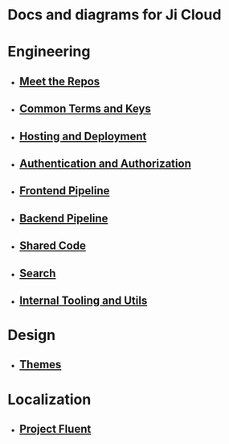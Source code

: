 # Docs and diagrams for Ji Cloud

# Engineering
  * ## [Meet the Repos](./engineering/REPOS.md)
  * ## [Common Terms and Keys](./engineering/ENGINEERING-COMMON.md)
  * ## [Hosting and Deployment](./engineering/hosting-deployment/HOSTING-DEPLOYMENT.md)
  * ## [Authentication and Authorization](./engineering/auth/AUTH.md)
  * ## [Frontend Pipeline](./engineering/pipelines/FRONTEND.md)
  * ## [Backend Pipeline](./engineering/pipelines/BACKEND.md)
  * ## [Shared Code](./engineering/pipelines/SHARED.md)
  * ## [Search](./engineering/search/SEARCH.md)
  * ## [Internal Tooling and Utils](./engineering/utils/UTILS.md)

# Design
  * ## [Themes](./design/THEMES.md)

# Localization
  * ## [Project Fluent](./localization/FLUENT.md)
